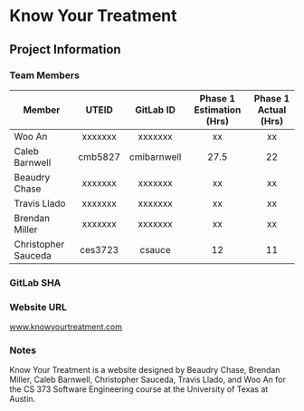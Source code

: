 # Know Your Treatment

## Project Information
### Team Members

Member              | UTEID   |    GitLab ID    | Phase 1 Estimation (Hrs)   | Phase 1 Actual (Hrs)
--------------------|:-------:|:---------------:|:--------------------------:|:--------------------:
Woo An              |xxxxxxx  |xxxxxxx          |          xx                |       xx
Caleb Barnwell      |cmb5827  |cmibarnwell      |          27.5              |       22
Beaudry Chase       |xxxxxxx  |xxxxxxx          |          xx                |       xx
Travis Llado        |xxxxxxx  |xxxxxxx          |          xx                |       xx
Brendan Miller      |xxxxxxx  |xxxxxxx          |          xx                |       xx
Christopher Sauceda |ces3723  |csauce           |          12                |       11


### GitLab SHA

### Website URL
www.knowyourtreatment.com

### Notes
Know Your Treatment is a website designed by Beaudry Chase, Brendan Miller, Caleb Barnwell, Christopher Sauceda, Travis Llado, and Woo An for the CS 373 Software Engineering course at the University of Texas at Austin.